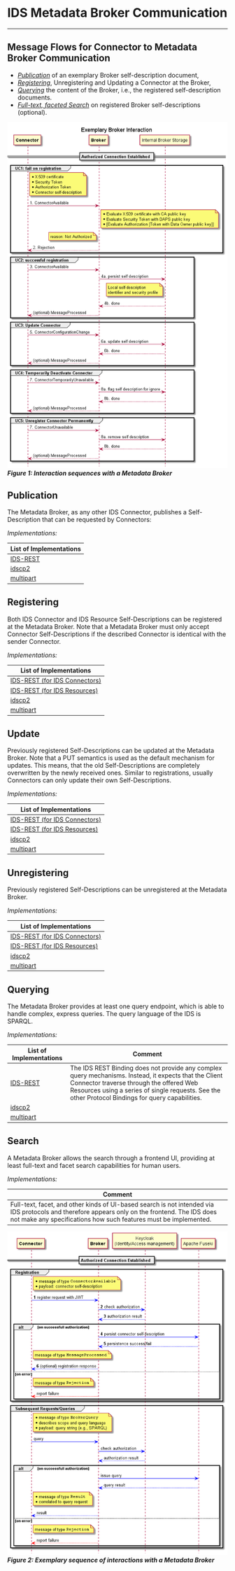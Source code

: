 # IDS Metadata Broker Communication

---

## Message Flows for Connector to Metadata Broker Communication


-  *[Publication](#Publication)* of an exemplary Broker self-description document,
-  *[Registering](#Registering)*, Unregistering and Updating a Connector at the Broker,
-   *[Querying](#Querying)* the content of the Broker, i.e., the registered self-description documents.
-   *[Full-text, faceted Search](#Search)* on registered Broker self-descriptions (optional).


![broker_interactions](./images/broker_interaction.png)
***Figure 1: Interaction sequences with a Metadata Broker***


## Publication

The Metadata Broker, as any other IDS Connector, publishes a Self-Description that can be requested by Connectors:


*Implementations:*

|  List of Implementations |
|---|
| [IDS-REST](../../protocols/ids-rest/README.md#DescriptionRequestMessage) |
| [idscp2](../protocols/idscp2/ApplicationLayer/README.md) |
| [multipart](../../protocols/multipart/README.md#415-Connector-Update) |


## Registering

Both IDS Connector and IDS Resource Self-Descriptions can be registered at the Metadata Broker. Note that a Metadata Broker must only accept Connector Self-Descriptions if the described Connector is identical with the sender Connector.

*Implementations:*

|  List of Implementations |
|---|
| [IDS-REST (for IDS Connectors)](../../protocols/ids-rest/README.md#ConnectorUpdateMessage) |
| [IDS-REST (for IDS Resources)](../../protocols/ids-rest/README.md#ResourceUpdateMessage) |
| [idscp2](../protocols/idscp2/ApplicationLayer/README.md) |
| [multipart](../../protocols/multipart/README.md#415-Connector-Update) |


## Update

Previously registered Self-Descriptions can be updated at the Metadata Broker. Note that a PUT semantics is used as the default mechanism for updates. This means, that the old Self-Descriptions are completely overwritten by the newly received ones. Similar to registrations, usually Connectors can only update their own Self-Descriptions.

*Implementations:*

|  List of Implementations |
|---|
| [IDS-REST (for IDS Connectors)](../../protocols/ids-rest/README.md#ConnectorUpdateMessage) |
| [IDS-REST (for IDS Resources)](../../protocols/ids-rest/README.md#ResourceUpdateMessage) |
| [idscp2](../protocols/idscp2/ApplicationLayer/README.md) |
| [multipart](../../protocols/multipart/README.md#415-Connector-Update) |


## Unregistering

Previously registered Self-Descriptions can be unregistered at the Metadata Broker.

*Implementations:*

|  List of Implementations |
|---|
| [IDS-REST (for IDS Connectors)](../../protocols/ids-rest/README.md#ConnectorUnavailableMessage) |
| [IDS-REST (for IDS Resources)](../../protocols/ids-rest/README.md#ResourceUnavailableMessage) |
| [idscp2](../protocols/idscp2/ApplicationLayer/README.md) |
| [multipart](../../protocols/multipart/README.md#416-ConnectorUnavailableMessage) |


## Querying

The Metadata Broker provides at least one query endpoint, which is able to handle complex, express queries. The query language of the IDS is SPARQL.

*Implementations:*

|  List of Implementations | Comment |
|---|---|
| [IDS-REST](../../protocols/ids-rest) | The IDS REST Binding does not provide any complex query mechanisms. Instead, it expects that the Client Connector traverse through the offered Web Resources using a series of single requests. See the other Protocol Bindings for query capabilities. |
| [idscp2](../protocols/idscp2/ApplicationLayer/README.md) |
| [multipart](../../protocols/multipart/README.md#418-QueryMessage) |


## Search

A Metadata Broker allows the search through a frontend UI, providing at least full-text and facet search capabilities for human users.

*Implementations:*

| Comment |
|---|
| Full-text, facet, and other kinds of UI-based search is not intended via IDS protocols and therefore appears only on the frontend. The IDS does not make any specifications how such features must be implemented. |


![general_component_interaction](./images/connector_broker_interaction_http.png)
***Figure 2: Exemplary sequence of interactions with a Metadata Broker***
